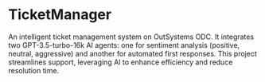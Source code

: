 # TicketManager
An intelligent ticket management system on OutSystems ODC. It integrates two GPT-3.5-turbo-16k AI agents: one for sentiment analysis (positive, neutral, aggressive) and another for automated first responses. This project streamlines support, leveraging AI to enhance efficiency and reduce resolution time.
